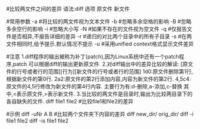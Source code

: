 #比较两文件之间的差异
语法:diff 选项 原文件 新文件

#常用参数
-a			#将比较的两文件视为文本文件
-b			#忽略多余空格的影响
-B			#忽略多余空行的影响
-i			#忽略大小写
-N			#如果不存在的文件视为空文件
-q			#仅报告文件是否相异,不报告详细的差异
-r			#递归的对比两个目录中的所有子目录
-s			#在两文件相同时,给予提示.默认情况不提示
-u			#采用unified context格式显示文件差异

#注意
1.diff程序的输出被称为补丁(patch),因为Linux系统中还有一个patch程序,patch 可以根据diff的输出更新原文件.
2.对diff输出中的差异比较的解读:
[原文件的行号或者行的范围][行为][新文件的行号或者行的范围]
	1d0:原文件删除第1行,根据新文件的第0行.
	2a2:原文件的第2行添加内容,内容为新文件的第2行.
	4,5c4:原文件的4,5行修改为新文件的第4行内容.
主要行为有:d-删除,a-添加,c-替换
其中,<表示原文件,>表示新文件.
3.当比较的两文件是目录时,输出为比较两目录下的各自缺失的文件.
diff file1 file2	#比较file1和file2的差异

#示例
diff -uNr A B		#比较两个文件夹下内容的差异
diff new_dir/ orig_dir/
diff -i file1 file2
diff -is file1 file2

